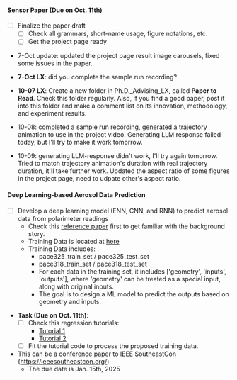 #### Sensor Paper (Due on Oct. 11th)
* [ ] Finalize the paper draft
  * [ ] Check all grammars, short-name usage, figure notations, etc.  
  * [ ] Get the project page ready

* 7-Oct update: updated the project page result image carousels, fixed some issues in the paper.
* **7-Oct LX**: did you complete the sample run recording? 
* **10-07 LX**: Create a new folder in Ph.D._Advising_LX, called **Paper to Read**. Check this folder regularly. Also, if you find a good paper, post it into this folder and make a comment list on its innovation, methodology, and experiment results. 

* 10-08: completed a sample run recording, generated a trajectory animation to use in the project video. Generating LLM response failed today, but I'll try to make it work tomorrow.
* 10-09: generating LLM-response didn't work, I'll try again tomorrow. Tried to match trajectory animation's duration with real trajectory duration, it'll take further work. Updated the aspect ratio of some figures in the project page, need to udpate other's aspect ratio.

#### Deep Learning-based Aerosol Data Prediction
* [ ] Develop a deep learning model (FNN, CNN, and RNN) to predict aerosol data from polarimeter readings
  * Check this [reference paper](./../../../Reference/pacc-mapp_algorithm.pdf) first to get familiar with the background story. 
  * Training Data is located at [here](https://drive.google.com/drive/folders/1kr6PP44HHDL2HMxzoLwGjzfSOP5ZAmy1?usp=drive_link) 
  * Training Data includes:
    * pace325_train_set / pace325_test_set
    * pace318_train_set / pace318_test_set
    * For each data in the training set, it includes \['geometry', 'inputs', 'outputs'\], where 'geometry' can be treated as a special input, along with original inputs. 
    * The goal is to design a ML model to predict the outputs based on geometry and inputs. 

* **Task (Due on Oct. 11th)**:
  * [ ] Check this regression tutorials:
    * [Tutorial 1](https://github.com/christianversloot/machine-learning-articles/blob/main/how-to-create-a-neural-network-for-regression-with-pytorch.md)
    * [Tutorial 2](https://colab.research.google.com/drive/1w61hXmpM_GNmuNmwkvPBeBTLB6HIy5_c?usp=sharing) 
  * [ ] Fit the tutorial code to process the proposed training data. 

* This can be a conference paper to IEEE SoutheastCon (https://ieeesoutheastcon.org/)
  * The due date is Jan. 15th, 2025
